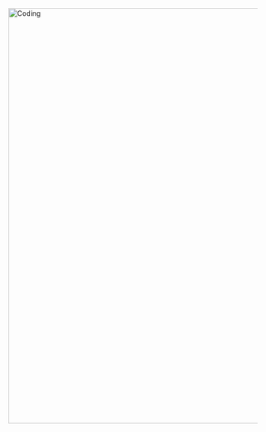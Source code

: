  <img align="right" alt="Coding" width="840" src="https://piskel-imgstore-b.appspot.com/img/20b0b3a6-8114-11ed-a234-8fa77ee6295d.gif">
 
